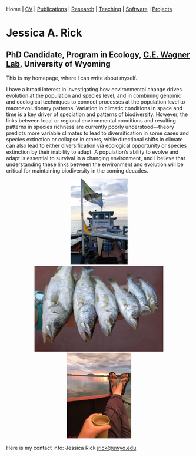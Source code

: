 Home | [CV](cv/cv.html) | [Publications](publications/pubs.html) | [Research](research/research.html) | [Teaching](teaching/teaching.html) | [Software](software/tools.html) | [Projects](projects/projects.html)

# Jessica A. Rick
## PhD Candidate, Program in Ecology, [C.E. Wagner Lab](http://www.cewagnerlab.com), University of Wyoming

This is my homepage, where I can write about myself.

I have a broad interest in investigating how environmental change drives evolution at the population and species level, and in combining genomic and ecological techniques to connect processes at the population level to macroevolutionary patterns. Variation in climatic conditions in space and time is a key driver of speciation and patterns of biodiversity. However, the links between local or regional environmental conditions and resulting patterns in species richness are currently poorly understood—theory predicts more variable climates to lead to diversification in some cases and species extinction or collapse in others, while directional shifts in climate can also lead to either diversification via ecological opportunity or species extinction by their inability to adapt. A population’s ability to evolve and adapt is essential to survival in a changing environment, and I believe that understanding these links between the environment and evolution will be critical for maintaining biodiversity in the coming decades.

<center>
<img src="DSC_0210.JPG" width=155></img> 
<img src="DSC_0281.JPG" width=350></img> 
<img src="IMG_7306.jpg" width=175></img>
</center>

Here is my contact info:
Jessica Rick
[jrick@uwyo.edu](jrick@uwyo.edu)
